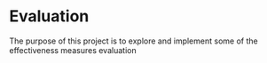 # Evaluation
The purpose of this project is to explore and implement some of the effectiveness measures evaluation
